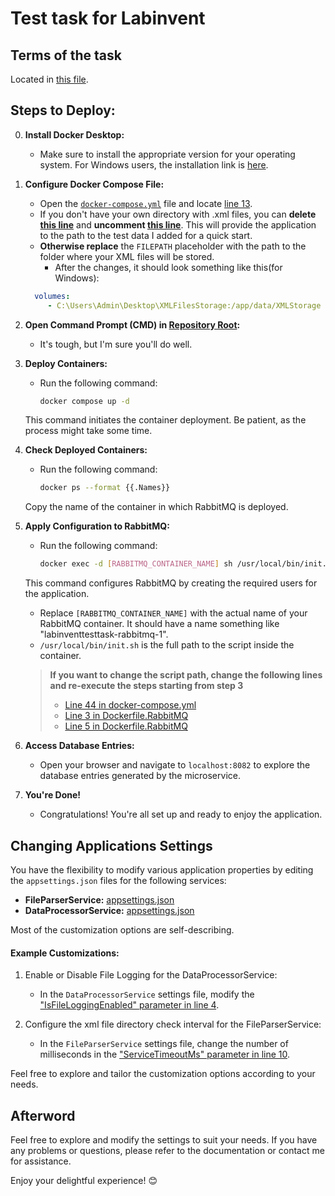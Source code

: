 # Test task for Labinvent

## Terms of the task
Located in [this file](test_task(C#).pdf).

## Steps to Deploy:

0. **Install Docker Desktop:**
   - Make sure to install the appropriate version for your operating system. For Windows users, the installation link is [here](https://docs.docker.com/desktop/install/windows-install/).

1. **Configure Docker Compose File:**
   - Open the [`docker-compose.yml`](docker-compose.yml) file and locate [line 13](docker-compose.yml#L13).
   - If you don't have your own directory with .xml files, you can **delete [this line](docker-compose.yml#L13)** and **uncomment [this line](docker-compose.yml#L14)**. This will provide the application to the path to the test data I added for a quick start.
   - **Otherwise replace** the `FILEPATH` placeholder with the path to the folder where your XML files will be stored.
      - After the changes, it should look something like this(for Windows):
   ```yml
     volumes:
        - C:\Users\Admin\Desktop\XMLFilesStorage:/app/data/XMLStorage
   ```

2. **Open Command Prompt (CMD) in [Repository Root](.):**
   - It's tough, but I'm sure you'll do well.

3. **Deploy Containers:**
   - Run the following command:
     ```bash
     docker compose up -d
     ```
   This command initiates the container deployment. Be patient, as the process might take some time.

4. **Check Deployed Containers:**
   - Run the following command:
     ```bash
     docker ps --format {{.Names}}
     ```
   Copy the name of the container in which RabbitMQ is deployed.

5. **Apply Configuration to RabbitMQ:**
   - Run the following command:
     ```bash
     docker exec -d [RABBITMQ_CONTAINER_NAME] sh /usr/local/bin/init.sh
     ```
   This command configures RabbitMQ by creating the required users for the application.
     - Replace `[RABBITMQ_CONTAINER_NAME]` with the actual name of your RabbitMQ container. It should have a name something like "labinventtesttask-rabbitmq-1".
     - `/usr/local/bin/init.sh` is the full path to the script inside the container.
   
      >**If you want to change the script path, change the following lines and re-execute the steps starting from step 3**
      >- [Line 44 in docker-compose.yml](docker-compose.yml#L44)
      >- [Line 3 in Dockerfile.RabbitMQ](Docker/Dockerfile.RabbitMQ#L3)
      >- [Line 5 in Dockerfile.RabbitMQ](Docker/Dockerfile.RabbitMQ#L5)

6. **Access Database Entries:**
   - Open your browser and navigate to `localhost:8082` to explore the database entries generated by the microservice.

7. **You're Done!**
   - Congratulations! You're all set up and ready to enjoy the application.


## Changing Applications Settings

You have the flexibility to modify various application properties by editing the `appsettings.json` files for the following services:

- **FileParserService:** [appsettings.json](LabinventTestTask.FileParserService/appsettings.json)
- **DataProcessorService:** [appsettings.json](LabinventTestTask.DataProcessorService/appsettings.json)

Most of the customization options are self-describing.

#### Example Customizations:

1. Enable or Disable File Logging for the DataProcessorService:
   - In the `DataProcessorService` settings file, modify the ["IsFileLoggingEnabled" parameter in line 4](LabinventTestTask.DataProcessorService/appsettings.json#L4).

2. Configure the xml file directory check interval for the FileParserService:
   - In the `FileParserService` settings file, change the number of milliseconds in the ["ServiceTimeoutMs" parameter in line 10](LabinventTestTask.FileParserService/appsettings.json#L10).

Feel free to explore and tailor the customization options according to your needs.

## Afterword

Feel free to explore and modify the settings to suit your needs. If you have any problems or questions, please refer to the documentation or contact me for assistance.

Enjoy your delightful experience! 😊
